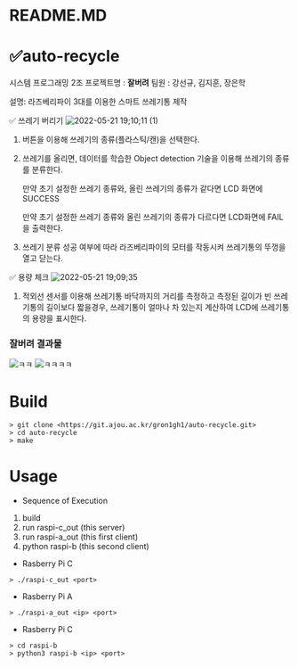 # README.MD

# ✅auto-recycle

시스템 프로그래밍 2조
프로젝트명 : **잘버려**
팀원 : 강선규, 김지훈, 장은학

설명: 라즈베리파이 3대를 이용한 스마트 쓰레기통 제작

✅ 쓰레기 버리기 
![2022-05-21 19;10;11 (1)](https://user-images.githubusercontent.com/77804950/169647203-82e77bd1-4c35-40bc-98d7-4c772708c1ff.gif)

1. 버튼을 이용해 쓰레기의 종류(플라스틱/캔)을 선택한다.
2. 쓰레기를 올리면, 데이터를 학습한 Object detection 기술을 이용해 쓰레기의 종류를 분류한다.
    
    만약 초기 설정한 쓰레기 종류와, 올린 쓰레기의 종류가 같다면 LCD 화면에 SUCCESS
    
    만약 초기 설정한 쓰레기 종류와 올린 쓰레기의 종류가 다르다면 LCD화면에 FAIL을 출력한다.
    
3. 쓰레기 분류 성공 여부에 따라 라즈베리파이의 모터를 작동시켜 쓰레기통의 뚜껑을 열고 닫는다.

✅ 용량 체크
![2022-05-21 19;09;35](https://user-images.githubusercontent.com/77804950/169647208-e1546c51-136e-4fc5-9a18-468c1337867e.gif)

1. 적외선 센서를 이용해 쓰레기통 바닥까지의 거리를 측정하고 측정된 길이가 빈 쓰레기통의 길이보다 짧을경우, 쓰레기통이 얼마나 차 있는지 계산하여 LCD에 쓰레기통의 용량을 표시한다. 

### 잘버려 결과물
![ㅋㅋ](https://user-images.githubusercontent.com/77804950/169647312-715ba109-582a-4409-beea-07d1bfeb1caa.jpg)
![ㅋㅋㅋㅋ](https://user-images.githubusercontent.com/77804950/169647438-28387cae-6b0a-47dd-9fda-d49b32e652d4.png)

# Build

```
> git clone <https://git.ajou.ac.kr/gron1gh1/auto-recycle.git>
> cd auto-recycle
> make

```

# Usage

- Sequence of Execution
1. build
2. run raspi-c_out (this server)
3. run raspi-a_out (this first client)
4. python raspi-b (this second client)
- Rasberry Pi C

```
> ./raspi-c_out <port>

```

- Rasberry Pi A

```
> ./raspi-a_out <ip> <port>

```

- Rasberry Pi C

```
> cd raspi-b
> python3 raspi-b <ip> <port>

```

